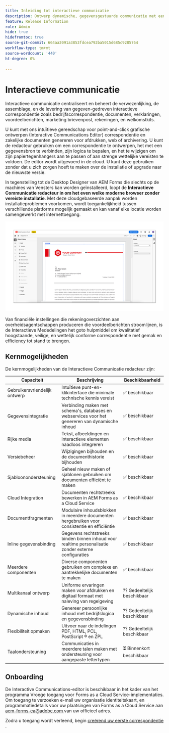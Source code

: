 ```yaml
---
title: Inleiding tot interactieve communicatie
description: Ontwerp dynamische, gegevensgestuurde communicatie met eenvoudige interactieve AEM Forms-communicatie
feature: Release Information
role: Admin
hide: true
hidefromtoc: true
source-git-commit: 664aa2091a3853fdcea792ba5015d685c9285764
workflow-type: tm+mt
source-wordcount: '440'
ht-degree: 0%

---
```



# Interactieve communicatie

Interactieve communicatie centraliseert en beheert de verwezenlijking, de assemblage, en de levering van gegeven-gedreven interactieve correspondentie zoals bedrijfscorrespondentie, documenten, verklaringen, voordeelberichten, marketing brievenpost, rekeningen, en welkomstkits.

U kunt met ons intuïtieve gereedschap voor point-and-click grafische ontwerpen (Interactive Communications Editor) correspondentie en zakelijke documenten genereren voor afdrukken, web of archivering. U kunt de redacteur gebruiken om een correspondentie te ontwerpen, het met een gegevensbron te verbinden, zijn logica te bepalen, en het te wijzigen om zijn papiertegenhangers aan te passen of aan strenge wettelijke vereisten te voldoen. De editor wordt uitgevoerd in de cloud. U kunt deze gebruiken zonder dat u zich zorgen hoeft te maken over de installatie of upgrade naar de nieuwste versie.

In tegenstelling tot de Desktop Designer van AEM Forms die slechts op de machines van Vensters kan worden geïnstalleerd, loopt de **Interactieve Communicatie redacteur in om het even welke moderne browser zonder vereiste installatie**. Met deze cloudgebaseerde aanpak worden installatieproblemen voorkomen, wordt toegankelijkheid tussen verschillende platforms mogelijk gemaakt en kan vanaf elke locatie worden samengewerkt met internettoegang.

![ Interactieve Communicatie Redacteur ](/help/forms/assets/ic-editor.png)

Van financiële instellingen die rekeningoverzichten aan overheidsagentschappen produceren die voordeelberichten stroomlijnen, is de Interactieve Mededelingen het goto hulpmiddel om kwalitatief hoogstaande, veilige, en wettelijk conforme correspondentie met gemak en efficiency tot stand te brengen.


## Kernmogelijkheden

De kernmogelijkheden van de Interactieve Communicatie redacteur zijn:

| Capaciteit | Beschrijving | Beschikbaarheid |
|------------|-------------|--------------|
| Gebruikersvriendelijk ontwerp | Intuïtieve punt-en-klikinterface die minimale technische kennis vereist | ✅ beschikbaar |
| Gegevensintegratie | Verbinding maken met schema&#39;s, databases en webservices voor het genereren van dynamische inhoud | ✅ beschikbaar |
| Rijke media | Tekst, afbeeldingen en interactieve elementen naadloos integreren | ✅ beschikbaar |
| Versiebeheer | Wijzigingen bijhouden en de documenthistorie bijhouden | ✅ beschikbaar |
| Sjabloonondersteuning | Geheel nieuw maken of sjablonen gebruiken om documenten efficiënt te maken | ✅ beschikbaar |
| Cloud Integration | Documenten rechtstreeks bewerken in AEM Forms as a Cloud Service | ✅ beschikbaar |
| Documentfragmenten | Modulaire inhoudsblokken in meerdere documenten hergebruiken voor consistentie en efficiëntie | ✅ beschikbaar |
| Inline gegevensbinding | Gegevens rechtstreeks binden binnen inhoud voor realtime personalisatie zonder externe configuraties | ✅ beschikbaar |
| Meerdere componenten | Diverse componenten gebruiken om complexe en aantrekkelijke documenten te maken | ✅ beschikbaar |
| Multikanaal ontwerp | Uniforme ervaringen maken voor afdrukken en digitaal formaat met naleving van regelgeving | ?? Gedeeltelijk beschikbaar |
| Dynamische inhoud | Genereer persoonlijke inhoud met bedrijfslogica en gegevensbinding | ?? Gedeeltelijk beschikbaar |
| Flexibiliteit opmaken | Uitvoer naar de indelingen PDF, HTML, PCL, PostScript ®️ en ZPL | ?? Gedeeltelijk beschikbaar |
| Taalondersteuning | Communicaties in meerdere talen maken met ondersteuning voor aangepaste lettertypen | ⏳ Binnenkort beschikbaar |

## Onboarding

De Interactive Communications-editor is beschikbaar in het kader van het programma Vroege toegang voor Forms as a Cloud Service-implementaties. Om toegang te verzoeken e-mail uw organisatie identiteitskaart, en programmatiedetails voor uw plaatsingen van Forms as a Cloud Service aan [ aem-forms-ea@adobe.com ](mailto:aem-forms-ea@adobe.com) van uw officieel adres.

Zodra u toegang wordt verleend, begin [ creërend uw eerste correspondentie ](https://video.tv.adobe.com/v/3444094/).

<!-- 

## Next

* Create your first correspondence
* Frequently asked issues


* Familiarize yourself with terminology and concepts
* Walkthrough of interactive communications editor
* Create a fragment
* Preview and test a correspondence

-->